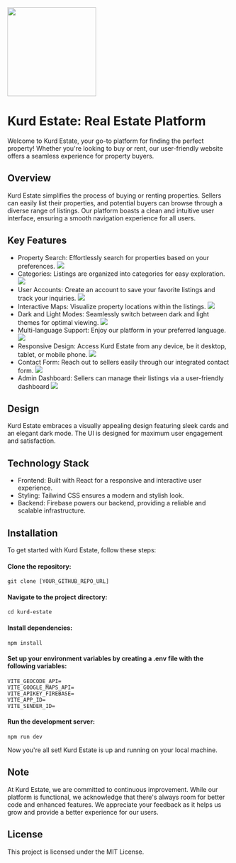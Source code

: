 <img src="/public/house.svg" width="200">

# Kurd Estate: Real Estate Platform

Welcome to Kurd Estate, your go-to platform for finding the perfect property! Whether you're looking to buy or rent, our user-friendly website offers a seamless experience for property buyers.

## Overview

Kurd Estate simplifies the process of buying or renting properties. Sellers can easily list their properties, and potential buyers can browse through a diverse range of listings. Our platform boasts a clean and intuitive user interface, ensuring a smooth navigation experience for all users.

## Key Features

- Property Search: Effortlessly search for properties based on your preferences.
  <img src="/public/images/1.png">
- Categories: Listings are organized into categories for easy exploration.
  <img src="/public/images/2.png">
- User Accounts: Create an account to save your favorite listings and track your inquiries.
  <img src="/public/images/3.png">
- Interactive Maps: Visualize property locations within the listings.
  <img src="/public/images/4.png">
- Dark and Light Modes: Seamlessly switch between dark and light themes for optimal viewing.
  <img src="/public/images/5.png">
- Multi-language Support: Enjoy our platform in your preferred language.
  <img src="/public/images/6.png">
- Responsive Design: Access Kurd Estate from any device, be it desktop, tablet, or mobile phone.
  <img src="/public/images/7.png">
- Contact Form: Reach out to sellers easily through our integrated contact form.
  <img src="/public/images/8.png">
- Admin Dashboard: Sellers can manage their listings via a user-friendly dashboard
  <img src="/public/images/9.png">

## Design

Kurd Estate embraces a visually appealing design featuring sleek cards and an elegant dark mode. The UI is designed for maximum user engagement and satisfaction.

## Technology Stack

- Frontend: Built with React for a responsive and interactive user experience.
- Styling: Tailwind CSS ensures a modern and stylish look.
- Backend: Firebase powers our backend, providing a reliable and scalable infrastructure.

## Installation

To get started with Kurd Estate, follow these steps:

#### Clone the repository:

    git clone [YOUR_GITHUB_REPO_URL]

#### Navigate to the project directory:

    cd kurd-estate

#### Install dependencies:

    npm install

#### Set up your environment variables by creating a .env file with the following variables:

    VITE_GEOCODE_API=
    VITE_GOOGLE_MAPS_API=
    VITE_APIKEY_FIREBASE=
    VITE_APP_ID=
    VITE_SENDER_ID=

#### Run the development server:

    npm run dev

Now you're all set! Kurd Estate is up and running on your local machine.

## Note

At Kurd Estate, we are committed to continuous improvement. While our platform is functional, we acknowledge that there's always room for better code and enhanced features. We appreciate your feedback as it helps us grow and provide a better experience for our users.

## License

This project is licensed under the MIT License.
